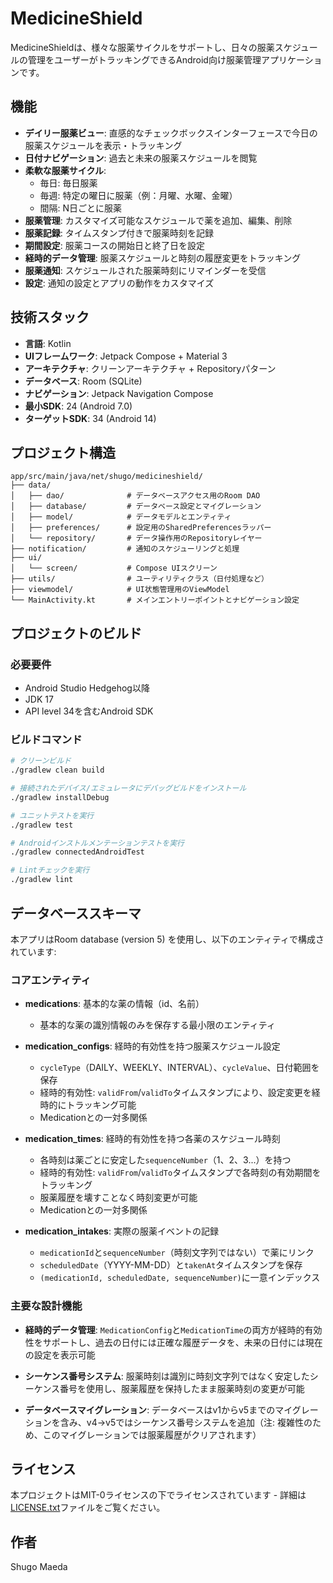 # MedicineShield

MedicineShieldは、様々な服薬サイクルをサポートし、日々の服薬スケジュールの管理をユーザーがトラッキングできるAndroid向け服薬管理アプリケーションです。

## 機能

- **デイリー服薬ビュー**: 直感的なチェックボックスインターフェースで今日の服薬スケジュールを表示・トラッキング
- **日付ナビゲーション**: 過去と未来の服薬スケジュールを閲覧
- **柔軟な服薬サイクル**:
  - 毎日: 毎日服薬
  - 毎週: 特定の曜日に服薬（例：月曜、水曜、金曜）
  - 間隔: N日ごとに服薬
- **服薬管理**: カスタマイズ可能なスケジュールで薬を追加、編集、削除
- **服薬記録**: タイムスタンプ付きで服薬時刻を記録
- **期間設定**: 服薬コースの開始日と終了日を設定
- **経時的データ管理**: 服薬スケジュールと時刻の履歴変更をトラッキング
- **服薬通知**: スケジュールされた服薬時刻にリマインダーを受信
- **設定**: 通知の設定とアプリの動作をカスタマイズ

## 技術スタック

- **言語**: Kotlin
- **UIフレームワーク**: Jetpack Compose + Material 3
- **アーキテクチャ**: クリーンアーキテクチャ + Repositoryパターン
- **データベース**: Room (SQLite)
- **ナビゲーション**: Jetpack Navigation Compose
- **最小SDK**: 24 (Android 7.0)
- **ターゲットSDK**: 34 (Android 14)

## プロジェクト構造

```
app/src/main/java/net/shugo/medicineshield/
├── data/
│   ├── dao/              # データベースアクセス用のRoom DAO
│   ├── database/         # データベース設定とマイグレーション
│   ├── model/            # データモデルとエンティティ
│   ├── preferences/      # 設定用のSharedPreferencesラッパー
│   └── repository/       # データ操作用のRepositoryレイヤー
├── notification/         # 通知のスケジューリングと処理
├── ui/
│   └── screen/           # Compose UIスクリーン
├── utils/                # ユーティリティクラス（日付処理など）
├── viewmodel/            # UI状態管理用のViewModel
└── MainActivity.kt       # メインエントリーポイントとナビゲーション設定
```

## プロジェクトのビルド

### 必要要件

- Android Studio Hedgehog以降
- JDK 17
- API level 34を含むAndroid SDK

### ビルドコマンド

```bash
# クリーンビルド
./gradlew clean build

# 接続されたデバイス/エミュレータにデバッグビルドをインストール
./gradlew installDebug

# ユニットテストを実行
./gradlew test

# Androidインストルメンテーションテストを実行
./gradlew connectedAndroidTest

# Lintチェックを実行
./gradlew lint
```

## データベーススキーマ

本アプリはRoom database (version 5) を使用し、以下のエンティティで構成されています:

### コアエンティティ

- **medications**: 基本的な薬の情報（id、名前）
  - 基本的な薬の識別情報のみを保存する最小限のエンティティ

- **medication_configs**: 経時的有効性を持つ服薬スケジュール設定
  - `cycleType`（DAILY、WEEKLY、INTERVAL）、`cycleValue`、日付範囲を保存
  - 経時的有効性: `validFrom`/`validTo`タイムスタンプにより、設定変更を経時的にトラッキング可能
  - Medicationとの一対多関係

- **medication_times**: 経時的有効性を持つ各薬のスケジュール時刻
  - 各時刻は薬ごとに安定した`sequenceNumber`（1、2、3...）を持つ
  - 経時的有効性: `validFrom`/`validTo`タイムスタンプで各時刻の有効期間をトラッキング
  - 服薬履歴を壊すことなく時刻変更が可能
  - Medicationとの一対多関係

- **medication_intakes**: 実際の服薬イベントの記録
  - `medicationId`と`sequenceNumber`（時刻文字列ではない）で薬にリンク
  - `scheduledDate`（YYYY-MM-DD）と`takenAt`タイムスタンプを保存
  - `(medicationId, scheduledDate, sequenceNumber)`に一意インデックス

### 主要な設計機能

- **経時的データ管理**: `MedicationConfig`と`MedicationTime`の両方が経時的有効性をサポートし、過去の日付には正確な履歴データを、未来の日付には現在の設定を表示可能

- **シーケンス番号システム**: 服薬時刻は識別に時刻文字列ではなく安定したシーケンス番号を使用し、服薬履歴を保持したまま服薬時刻の変更が可能

- **データベースマイグレーション**: データベースはv1からv5までのマイグレーションを含み、v4→v5ではシーケンス番号システムを追加（注: 複雑性のため、このマイグレーションでは服薬履歴がクリアされます）

## ライセンス

本プロジェクトはMIT-0ライセンスの下でライセンスされています - 詳細は[LICENSE.txt](LICENSE.txt)ファイルをご覧ください。

## 作者

Shugo Maeda
